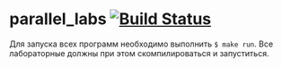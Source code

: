 parallel_labs [![Build Status](https://travis-ci.org/ovcharik/parallel_labs.svg?branch=master)](https://travis-ci.org/ovcharik/parallel_labs)
=============

Для запуска всех программ необходимо выполнить `$ make run`. Все лабораторные должны при этом скомпилироваться и запуститься.
